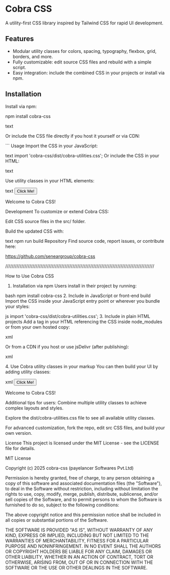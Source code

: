 # Cobra CSS

A utility-first CSS library inspired by Tailwind CSS for rapid UI development.

## Features

- Modular utility classes for colors, spacing, typography, flexbox, grid, borders, and more.
- Fully customizable: edit source CSS files and rebuild with a simple script.
- Easy integration: include the combined CSS in your projects or install via npm.

## Installation

Install via npm:

npm install cobra-css

text

Or include the CSS file directly if you host it yourself or via CDN:

<link rel="stylesheet" href="dist/cobra-utilities.css" /> ```
Usage
Import the CSS in your JavaScript:

text
import 'cobra-css/dist/cobra-utilities.css';
Or include the CSS in your HTML:

text
<link rel="stylesheet" href="node_modules/cobra-css/dist/cobra-utilities.css" />
Use utility classes in your HTML elements:

text
<button class="bg-blue-500 text-white p-4 rounded hover:bg-blue-600 transition">
  Click Me!
</button>

<div class="flex justify-center items-center p-6 bg-gray-100 rounded-lg">
  <p class="text-gray-700 text-lg">Welcome to Cobra CSS!</p>
</div>
Development
To customize or extend Cobra CSS:

Edit CSS source files in the src/ folder.

Build the updated CSS with:

text
npm run build
Repository
Find source code, report issues, or contribute here:

https://github.com/seneargroup/cobra-css

/////////////////////////////////////////////////////////////////////////////////////////////

How to Use Cobra CSS
1. Installation via npm
Users install in their project by running:

bash
npm install cobra-css
2. Include in JavaScript or front-end build
Import the CSS inside your JavaScript entry point or wherever you bundle your styles:

js
import 'cobra-css/dist/cobra-utilities.css';
3. Include in plain HTML projects
Add a <link> tag in your HTML <head> referencing the CSS inside node_modules or from your own hosted copy:

xml
<link rel="stylesheet" href="node_modules/cobra-css/dist/cobra-utilities.css" />
Or from a CDN if you host or use jsDelivr (after publishing):

xml
<link rel="stylesheet" href="https://cdn.jsdelivr.net/npm/cobra-css@1.0.0/dist/cobra-utilities.css" />
4. Use Cobra utility classes in your markup
You can then build your UI by adding utility classes:

xml
<button class="bg-blue-500 text-white p-4 rounded hover:bg-blue-600 transition">
  Click Me!
</button>

<div class="flex justify-center items-center p-6 bg-gray-100 rounded-lg">
  <p class="text-gray-700 text-lg">Welcome to Cobra CSS!</p>
</div>
Additional tips for users:
Combine multiple utility classes to achieve complex layouts and styles.

Explore the dist/cobra-utilities.css file to see all available utility classes.

For advanced customization, fork the repo, edit src CSS files, and build your own version.

License
This project is licensed under the MIT License - see the LICENSE file for details.

MIT License

Copyright (c) 2025 cobra-css (payelancer Softwares Pvt.Ltd)

Permission is hereby granted, free of charge, to any person obtaining a copy
of this software and associated documentation files (the "Software"), to deal
in the Software without restriction, including without limitation the rights
to use, copy, modify, merge, publish, distribute, sublicense, and/or sell
copies of the Software, and to permit persons to whom the Software is
furnished to do so, subject to the following conditions:

The above copyright notice and this permission notice shall be included in all
copies or substantial portions of the Software.

THE SOFTWARE IS PROVIDED "AS IS", WITHOUT WARRANTY OF ANY KIND, EXPRESS OR
IMPLIED, INCLUDING BUT NOT LIMITED TO THE WARRANTIES OF MERCHANTABILITY,
FITNESS FOR A PARTICULAR PURPOSE AND NONINFRINGEMENT. IN NO EVENT SHALL THE
AUTHORS OR COPYRIGHT HOLDERS BE LIABLE FOR ANY CLAIM, DAMAGES OR OTHER
LIABILITY, WHETHER IN AN ACTION OF CONTRACT, TORT OR OTHERWISE, ARISING FROM,
OUT OF OR IN CONNECTION WITH THE SOFTWARE OR THE USE OR OTHER DEALINGS IN THE
SOFTWARE.
